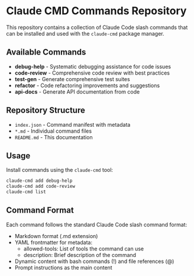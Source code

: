 # Claude CMD Commands Repository

This repository contains a collection of Claude Code slash commands that can be installed and used with the `claude-cmd` package manager.

## Available Commands

- **debug-help** - Systematic debugging assistance for code issues
- **code-review** - Comprehensive code review with best practices
- **test-gen** - Generate comprehensive test suites
- **refactor** - Code refactoring improvements and suggestions
- **api-docs** - Generate API documentation from code

## Repository Structure

- `index.json` - Command manifest with metadata
- `*.md` - Individual command files
- `README.md` - This documentation

## Usage

Install commands using the `claude-cmd` tool:

```bash
claude-cmd add debug-help
claude-cmd add code-review
claude-cmd list
```

## Command Format

Each command follows the standard Claude Code slash command format:

- Markdown format (.md extension)
- YAML frontmatter for metadata:
   - allowed-tools: List of tools the command can use
   - description: Brief description of the command
- Dynamic content with bash commands (!) and file references (@)
- Prompt instructions as the main content

